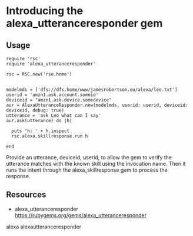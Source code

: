 # Introducing the alexa_utteranceresponder gem


## Usage

    require 'rsc'
    require 'alexa_utteranceresponder'

    rsc = RSC.new('rse.home')


    modelmds = ['dfs://dfs.home/www/jamesrobertson.eu/alexa/leo.txt']
    userid = 'amzn1.ask.account.someid'
    deviceid = "amzn1.ask.device.somedevice"
    aur = AlexaUtteranceResponder.new(modelmds, userid: userid, deviceid: deviceid, debug: true)
    utterance = 'ask Leo what can I say'
    aur.ask(utterance) do |h|

      puts 'h: ' + h.inspect
      rsc.alexa.skillresponse.run h

    end

Provide an utterance, deviceid, userid, to allow the gem to verify the utterance matches with the known skill using the invocation name. Then it runs the intent through the alexa_skillresponse gem to process the response.

## Resources

* alexa_utteranceresponder https://rubygems.org/gems/alexa_utteranceresponder

alexa alexautteranceresponder
